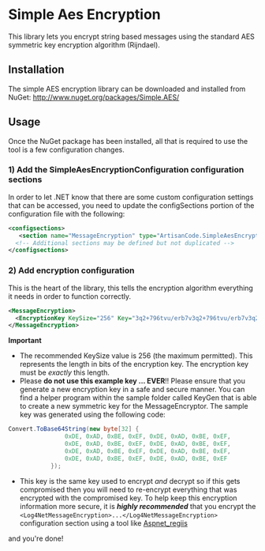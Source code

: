 Simple Aes Encryption
===================

This library lets you encrypt string based messages using the standard AES symmetric key encryption algorithm (Rijndael). 


Installation
------------

The simple AES encryption library can be downloaded and installed from NuGet: 
http://www.nuget.org/packages/Simple.AES/


Usage
-----

Once the NuGet package has been installed, all that is required to use the tool is a few configuration changes.


### 1) Add the SimpleAesEncryptionConfiguration configuration sections

In order to let .NET know that there are some custom configuration settings that can be accessed, you need to update the configSections portion of the configuration file with the following:

```xml
<configsections>
   <section name="MessageEncryption" type="ArtisanCode.SimpleAesEncryption.SimpleAesEncryptionConfiguration, ArtisanCode.SimpleAesEncryption"/>
  <!-- Additional sections may be defined but not duplicated -->
</configsections>
```

### 2) Add encryption configuration

This is the heart of the library, this tells the encryption algorithm everything it needs in order to function correctly.

```xml
<MessageEncryption>
  <EncryptionKey KeySize="256" Key="3q2+796tvu/erb7v3q2+796tvu/erb7v3q2+796tvu8="/>
</MessageEncryption>
```

**Important**

- The recommended KeySize value is 256 (the maximum permitted). This represents the length in bits of the encryption key. The encryption key must be _exactly_ this length.
- Please **do not use this example key ... EVER**!! Please ensure that you generate a new encryption key in a safe and secure manner. You can find a helper program within the sample folder called KeyGen that is able to create a new symmetric key for the MessageEncryptor. 
The sample key was generated using the following code:
```cs
Convert.ToBase64String(new byte[32] {
                0xDE, 0xAD, 0xBE, 0xEF, 0xDE, 0xAD, 0xBE, 0xEF,
                0xDE, 0xAD, 0xBE, 0xEF, 0xDE, 0xAD, 0xBE, 0xEF,
                0xDE, 0xAD, 0xBE, 0xEF, 0xDE, 0xAD, 0xBE, 0xEF,
                0xDE, 0xAD, 0xBE, 0xEF, 0xDE, 0xAD, 0xBE, 0xEF
            });
```
- This key is the same key used to encrypt _and_ decrypt so if this gets compromised then you will need to re-encrypt everything that was encrypted with the compromised key. To help keep this encryption information more secure, it is **_highly recommended_** that you encrypt the `<Log4NetMessageEncryption>...</Log4NetMessageEncryption>` configuration section using a tool like [Aspnet_regiis](http://msdn.microsoft.com/en-US/library/k6h9cz8h(v=vs.100).ASPX)


and you're done!
